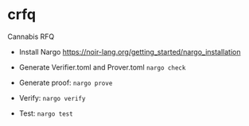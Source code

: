 # crfq

Cannabis RFQ

- Install Nargo
  https://noir-lang.org/getting_started/nargo_installation

- Generate Verifier.toml and Prover.toml
  `nargo check`

- Generate proof:
  `nargo prove`

- Verify:
  `nargo verify`

- Test:
  `nargo test`
